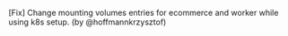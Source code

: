 [Fix] Change mounting volumes entries for ecommerce and worker while using k8s setup. (by @hoffmannkrzysztof)
